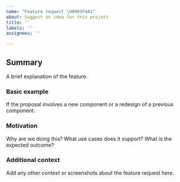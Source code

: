 ```yaml
---
name: "Feature request \U0001F4A1"
about: Suggest an idea for this project
title: ''
labels: ''
assignees: ''

---
```


## Summary
A brief explanation of the feature.

### Basic example
If the proposal involves a new component or a redesign of a previous component. 

### Motivation
Why are we doing this? What use cases does it support? What is the expected outcome?

### Additional context
Add any other context or screenshots about the feature request here.
